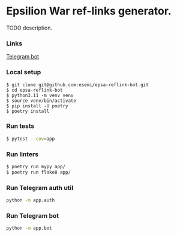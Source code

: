 # Epsilion War ref-links generator.

TODO description.

### Links
[Telegram bot](http://t.me/epsa_ref_bot)

### Local setup
```shell
$ git clone git@github.com:esemi/epsa-reflink-bot.git
$ cd epsa-reflink-bot
$ python3.11 -m venv venv
$ source venv/bin/activate
$ pip install -U poetry
$ poetry install
```

### Run tests
```bash
$ pytest --cov=app
```

### Run linters
```bash
$ poetry run mypy app/
$ poetry run flake8 app/
```

### Run Telegram auth util
```bash
python -m app.auth
```

### Run Telegram bot
```bash
python -m app.bot
```
